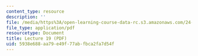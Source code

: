 ```yaml
---
content_type: resource
description: ''
file: /media/https%3A/open-learning-course-data-rc.s3.amazonaws.com/24-917-conlangs-how-to-construct-a-language-fall-2018/5938e688aa79e49f77abfbca2fa7d54f_MIT24_917f18_lec19_finish_syntax.pdf
file_type: application/pdf
resourcetype: Document
title: Lecture 19 (PDF)
uid: 5938e688-aa79-e49f-77ab-fbca2fa7d54f
---
```

